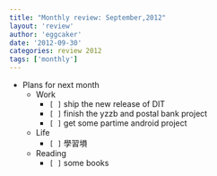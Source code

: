 ```yaml
---
title: "Monthly review: September,2012" 
layout: 'review'
author: 'eggcaker'
date: '2012-09-30'
categories: review 2012
tags: ['monthly']
---
```



  * Plans for next month 
    * Work 
      * `[ ]` ship the new release of DIT 
      * `[ ]` finish the yzzb and postal bank project 
      * `[ ]` get some partime android project 
    * Life 
      * `[ ]` 學習塤 
    * Reading 
      * `[ ]` some books 

